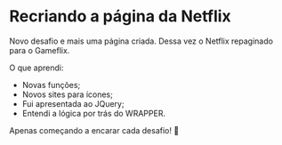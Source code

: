 # Recriando a página da Netflix

Novo desafio e mais uma página criada. Dessa vez o Netflix repaginado para o Gameflix.

O que aprendi:

- Novas funções;
- Novos sites para ícones;
- Fui apresentada ao JQuery;
- Entendi a lógica por trás do WRAPPER.



Apenas começando a encarar cada desafio! :clap: